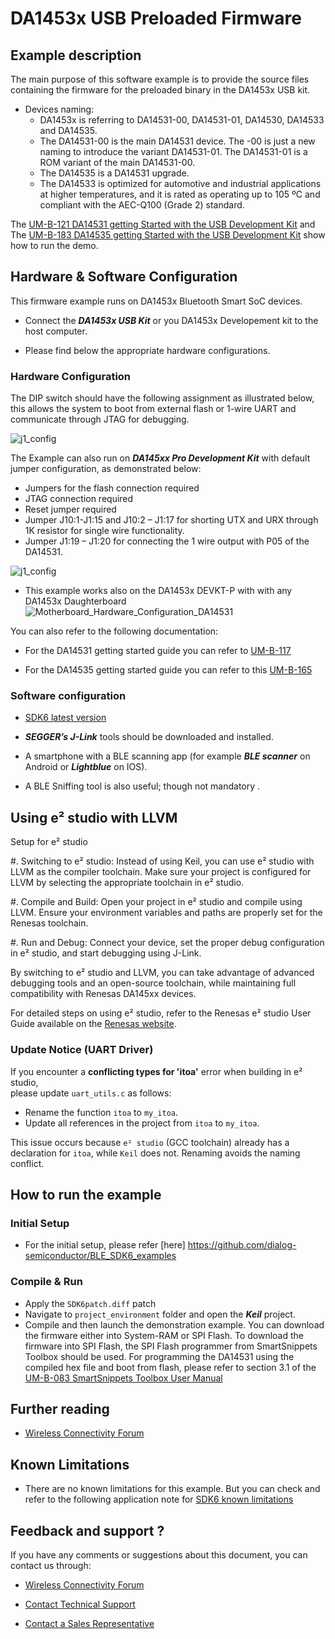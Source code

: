 # DA1453x USB Preloaded Firmware

## Example description

The main purpose of this software example is to provide the source files containing the firmware for the preloaded binary in the DA1453x USB kit.
- Devices naming:
    - DA1453x is referring to DA14531-00, DA14531-01, DA14530, DA14533 and DA14535.
    - The DA14531-00 is the main DA14531 device. The -00 is just a new naming to introduce the variant DA14531-01. The DA14531-01 is a ROM variant of the main DA14531-00.
    - The DA14535 is a DA14531 upgrade.
	- The DA14533 is optimized for automotive and industrial applications at higher temperatures, and it is rated as operating up to 105 ºC and compliant with the AEC-Q100 (Grade 2) standard.

The [UM-B-121 DA14531 getting Started with the USB Development Kit](https://lpccs-docs.renesas.com/UM-B-121-USB-Getting-Started-Guide/index.html) and The [UM-B-183 DA14535 getting Started with the USB Development Kit](https://lpccs-docs.renesas.com/UM-B-183-DA14535-USB-Getting-Started/index.html) show how to run the demo.

## Hardware & Software Configuration

This firmware example runs on DA1453x Bluetooth Smart SoC devices. 

  - Connect the ***DA1453x USB Kit***  or you DA1453x Developement kit to the host computer. 
 
  - Please find below the appropriate hardware configurations.

### Hardware Configuration

The DIP switch should have the following assignment as illustrated below, this allows the system to boot from external flash or 1-wire UART and communicate through JTAG for debugging.

![j1_config](assets/dip_switch.png)

The Example can also run on ***DA145xx Pro Development Kit*** with default jumper configuration, as demonstrated below:

- Jumpers for the flash connection required
- JTAG connection required
- Reset jumper required
- Jumper J10:1-J1:15 and J10:2 – J1:17 for shorting UTX and URX through 1K resistor for single wire functionality.
- Jumper J1:19 – J1:20 for connecting the 1 wire output with P05 of the DA14531. 
 
![j1_config](assets/j1_config.svg)

- This example works also on the DA1453x DEVKT-P with with any DA1453x Daughterboard
	![Motherboard_Hardware_Configuration_DA14531](assets/da14535_pro_flash.svg)
	

You can also refer to the following documentation:
- For the DA14531 getting started guide you can refer to [UM-B-117](https://lpccs-docs.renesas.com/UM-B-117-DA14531-Getting-Started-With-The-Pro-Development-Kit/index.html)

- For the DA14535 getting started guide you can refer to this [UM-B-165](https://lpccs-docs.renesas.com/DA14535/UM-B-165-DA14531-Getting-Started-With-The-Pro-Development-Kit/index.html#device-family-getting-started-with-the-pro-development-kits)


### Software configuration

 - [SDK6 latest version](https://www.renesas.com/sdk6_latest)

  - ***SEGGER’s J-Link*** tools should be downloaded and installed.

  - A smartphone with a BLE scanning app (for example ***BLE scanner*** on Android or ***Lightblue*** on IOS).

  - A BLE Sniffing tool is also useful; though not mandatory .

## Using e² studio with LLVM
Setup for e² studio

#. Switching to e² studio: Instead of using Keil, you can use e² studio with LLVM as the compiler toolchain. Make sure your project is configured for LLVM by selecting the appropriate toolchain in e² studio.


#. Compile and Build: Open your project in e² studio and compile using LLVM. Ensure your environment variables and paths are properly set for the Renesas toolchain.

#. Run and Debug: Connect your device, set the proper debug configuration in e² studio, and start debugging using J-Link.


By switching to e² studio and LLVM, you can take advantage of advanced debugging tools and an open-source toolchain, while maintaining full compatibility with Renesas DA145xx devices.

For detailed steps on using e² studio, refer to the Renesas e² studio User Guide available on the [Renesas website](https://lpccs-docs.renesas.com/e2_studio_sdk6_getting_started/index.html).

### Update Notice (UART Driver)

If you encounter a **conflicting types for 'itoa'** error when building in e² studio,  
please update `uart_utils.c` as follows:

- Rename the function `itoa` to `my_itoa`.
- Update all references in the project from `itoa` to `my_itoa`.

This issue occurs because `e² studio` (GCC toolchain) already has a declaration for `itoa`,  while `Keil` does not. Renaming avoids the naming conflict.

## How to run the example

### Initial Setup

- For the initial setup, please refer [here] https://github.com/dialog-semiconductor/BLE_SDK6_examples


### Compile & Run

- Apply the ``SDK6patch.diff`` patch 
- Navigate to ``project_environment`` folder and open the ***Keil*** project.
- Compile and then launch the demonstration example. You can download the firmware either into System-RAM or SPI Flash. To download the firmware into SPI Flash, the SPI Flash programmer from SmartSnippets Toolbox should be used. 
For programming the DA14531 using the compiled hex file and boot from flash, please refer to  section 3.1 of the [UM-B-083 SmartSnippets Toolbox User Manual](https://lpccs-docs.renesas.com/UM-B-083/index.html)

## Further reading

- [Wireless Connectivity Forum](https://lpccs-docs.renesas.com/lpc_docs_index/DA145xx.html)

## Known Limitations

- There are no known limitations for this example. But you can check and refer to the following application note for
[SDK6 known limitations](https://lpccs-docs.renesas.com/sdk6_kll/index.html)

## Feedback and support ?

If you have any comments or suggestions about this document, you can contact us through:

- [Wireless Connectivity Forum](https://community.renesas.com/wireles-connectivity)

- [Contact Technical Support](https://www.renesas.com/eu/en/support?nid=1564826&issue_type=technical)

- [Contact a Sales Representative](https://www.renesas.com/eu/en/buy-sample/locations)

